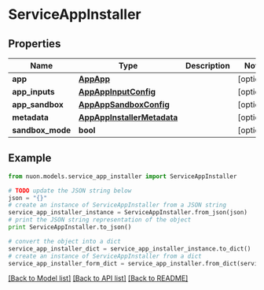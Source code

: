 # ServiceAppInstaller


## Properties

Name | Type | Description | Notes
------------ | ------------- | ------------- | -------------
**app** | [**AppApp**](AppApp.md) |  | [optional] 
**app_inputs** | [**AppAppInputConfig**](AppAppInputConfig.md) |  | [optional] 
**app_sandbox** | [**AppAppSandboxConfig**](AppAppSandboxConfig.md) |  | [optional] 
**metadata** | [**AppAppInstallerMetadata**](AppAppInstallerMetadata.md) |  | [optional] 
**sandbox_mode** | **bool** |  | [optional] 

## Example

```python
from nuon.models.service_app_installer import ServiceAppInstaller

# TODO update the JSON string below
json = "{}"
# create an instance of ServiceAppInstaller from a JSON string
service_app_installer_instance = ServiceAppInstaller.from_json(json)
# print the JSON string representation of the object
print ServiceAppInstaller.to_json()

# convert the object into a dict
service_app_installer_dict = service_app_installer_instance.to_dict()
# create an instance of ServiceAppInstaller from a dict
service_app_installer_form_dict = service_app_installer.from_dict(service_app_installer_dict)
```
[[Back to Model list]](../README.md#documentation-for-models) [[Back to API list]](../README.md#documentation-for-api-endpoints) [[Back to README]](../README.md)


